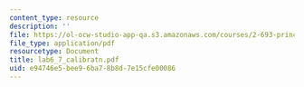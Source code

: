 ```yaml
---
content_type: resource
description: ''
file: https://ol-ocw-studio-app-qa.s3.amazonaws.com/courses/2-693-principles-of-oceanographic-instrument-systems-sensors-and-measurements-13-998-spring-2004/e94746e5bee96ba78b8d7e15cfe00086_lab6_7_calibratn.pdf
file_type: application/pdf
resourcetype: Document
title: lab6_7_calibratn.pdf
uid: e94746e5-bee9-6ba7-8b8d-7e15cfe00086
---
```

